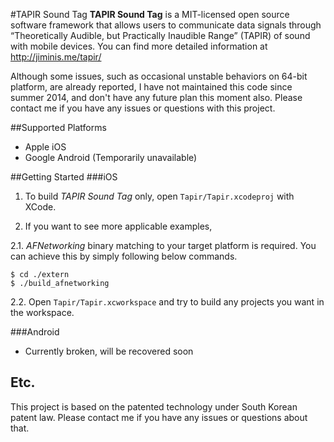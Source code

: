 
#TAPIR Sound Tag
**TAPIR Sound Tag** is a MIT-licensed open source software framework that allows users to communicate data signals through “Theoretically Audible, but Practically Inaudible Range” (TAPIR) of sound with mobile devices. You can find more detailed information at http://jiminis.me/tapir/

Although some issues, such as occasional unstable behaviors on 64-bit platform, are already reported, I have not maintained this code since summer 2014, and don't have any future plan this moment also. Please contact me if you have any issues or questions with this project. 

##Supported Platforms
- Apple iOS 
- Google Android (Temporarily unavailable)

##Getting Started
###iOS

1. To build *TAPIR Sound Tag* only, open ```Tapir/Tapir.xcodeproj``` with XCode.

2. If you want to see more applicable examples,

2.1. *AFNetworking* binary matching to your target platform is required. You can achieve this by simply following below commands.
```
$ cd ./extern
$ ./build_afnetworking
```
2.2. Open ```Tapir/Tapir.xcworkspace``` and try to build any projects you want in the workspace. 

###Android
- Currently broken, will be recovered soon

## Etc.
This project is based on the patented technology under South Korean patent law. Please contact me if you have any issues or questions about that.
